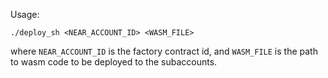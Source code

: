 Usage:

```
./deploy_sh <NEAR_ACCOUNT_ID> <WASM_FILE>
```

where `NEAR_ACCOUNT_ID` is the factory contract id,
and `WASM_FILE` is the path to wasm code to be deployed to the subaccounts.
